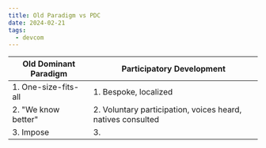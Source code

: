 ```yaml
---
title: Old Paradigm vs PDC
date: 2024-02-21
tags:
  - devcom
---
```

|Old Dominant Paradigm|Participatory Development|
|---|---|
|1. One-size-fits-all|1. Bespoke, localized|
|2. "We know better" |2. Voluntary participation, voices heard, natives consulted|
|3. Impose|3. |
